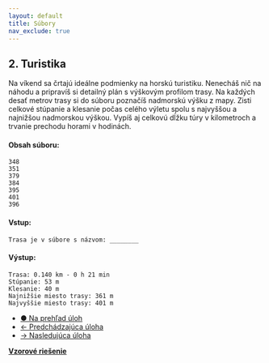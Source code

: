 ```yaml
---
layout: default
title: Súbory
nav_exclude: true
---
```


## 2. Turistika
Na víkend sa črtajú ideálne podmienky na horskú turistiku. Nenecháš nič na náhodu a pripravíš si detailný plán s výškovým profilom trasy. Na každých desať metrov trasy si do súboru poznačíš nadmorskú výšku z mapy. Zisti celkové stúpanie a klesanie počas celého výletu spolu s najvyššou a najnižšou nadmorskou výškou. Vypíš aj celkovú dĺžku túry v kilometroch a trvanie prechodu horami v hodinách.


#### Obsah súboru:
```
348
351
379
384
395
401
396
```

#### Vstup:
```
Trasa je v súbore s názvom: ________
```

#### Výstup:
```
Trasa: 0.140 km - 0 h 21 min
Stúpanie: 53 m
Klesanie: 40 m
Najnižšie miesto trasy: 361 m
Najvyššie miesto trasy: 401 m
```

- [&#9679; Na prehľad úloh](/zbierka-uloh.html)
- [&larr; Predchádzajúca úloha](/coding/beginner/6-chapter/1.html)
- [&rarr; Nasledujúca úloha](/coding/beginner/6-chapter/3.html)

[**Vzorové riešenie**](/coding/beginner/6-chapter/2-solve.html)